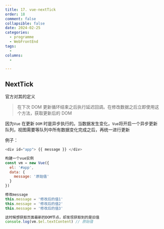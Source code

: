 ```yaml
---
title: 17. vue-nextTick
order: 18
comment: false
collapsible: false
date: 2024-02-25
categories: 
  - programme
  - WebFrontEnd
tags: 
  - 
columns: 
  - 

---
```


##  NextTick

官方对其的定义

> 在下次 DOM 更新循环结束之后执行延迟回调。在修改数据之后立即使用这个方法，获取更新后的 DOM

因为`Vue` 在更新 `DOM` 时是异步执行的。当数据发生变化，`Vue`将开启一个异步更新队列，视图需要等队列中所有数据变化完成之后，再统一进行更新

例子：

```javascript
<div id="app"> {{ message }} </div>

构建一个vue实例
const vm = new Vue({
  el: '#app',
  data: {
    message: '原始值'
  }
})

修改message
this.message = '修改后的值1'
this.message = '修改后的值2'
this.message = '修改后的值3'

这时候想获取页面最新的DOM节点，却发现获取到的是旧值
console.log(vm.$el.textContent) // 原始值
```

